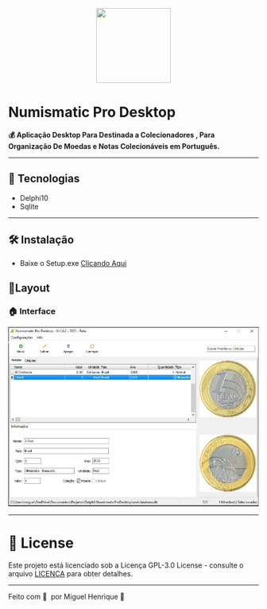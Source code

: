 <div style='text-align:center'>
  <img src='.github/NumismaticPro_Icon.ico' style='width:150px;height:150px;'/>
 </div>

# Numismatic Pro Desktop

**💰 Aplicação Desktop Para Destinada a Colecionadores , Para Organização De Moedas e Notas Colecionáveis em Português.**

---

## 🚀 Tecnologias

- Delphi10
- Sqlite
---
## 🛠️ Instalação

 - Baixe o Setup.exe [Clicando Aqui](https://github.com/miguelhp373/NumismaticProDesktop/raw/main/Setup/Setup_NPD_vs2.0.1.rar)
## **🎨Layout**

### 🏠 Interface

![.github/interface.jpeg](.github/interface.jpeg)

 ***
 # 📝 License


Este projeto está licenciado sob a Licença  GPL-3.0 License - consulte o arquivo [LICENÇA](LICENSE) para obter detalhes.

***
Feito com 💜 &nbsp;por Miguel Henrique 👋
